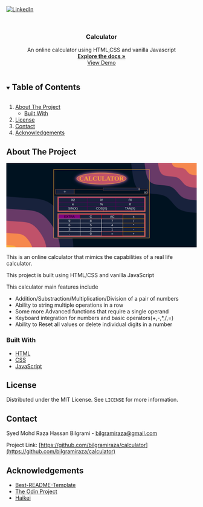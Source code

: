 [![LinkedIn][linkedin-shield]][linkedin-url]
<!-- PROJECT LOGO -->
<br />
<p align="center">

  <h3 align="center">Calculator</h3>

  <p align="center">
    An online calculator using HTML,CSS and vanilla Javascript
    <br />
    <a href="https://github.com/bilgramiraza/calculator"><strong>Explore the docs »</strong></a>
    <br />
    <a href="https://bilgramiraza.github.io/calculator/">View Demo</a>
  </p>
</p>


<!-- TABLE OF CONTENTS -->
<details open="open">
  <summary><h2 style="display: inline-block">Table of Contents</h2></summary>
  <ol>
    <li>
      <a href="#about-the-project">About The Project</a>
      <ul>
        <li><a href="#built-with">Built With</a></li>
      </ul>
    </li>
    <li><a href="#license">License</a></li>
    <li><a href="#contact">Contact</a></li>
    <li><a href="#acknowledgements">Acknowledgements</a></li>
  </ol>
</details>

<!-- ABOUT THE PROJECT -->
## About The Project

![Calculator Webpage Screenshot](https://raw.githubusercontent.com/bilgramiraza/calculator/main/Images/WebPage.png)

This is an online calculator that mimics the capabilities of a real life calculator. 

This project is built using HTML/CSS and vanilla JavaScript

This calculator main features include
* Addition/Substraction/Multiplication/Division of a pair of numbers
* Ability to string multiple operations in a row
* Some more Advanced functions that require a single operand
* Keyboard integration for numbers and basic operators(+,-,*,/,=)
* Ability to Reset all values or delete individual digits in a number

### Built With

* [HTML](https://developer.mozilla.org/en-US/docs/Web/HTML)
* [CSS](https://developer.mozilla.org/en-US/docs/Web/CSS)
* [JavaScript](https://developer.mozilla.org/en-US/docs/Web/JavaScript)

<!-- LICENSE -->
## License

Distributed under the MIT License. See `LICENSE` for more information.

<!-- CONTACT -->
## Contact

Syed Mohd Raza Hassan Bilgrami  - bilgramiraza@gmail.com

Project Link: [https://github.com/bilgramiraza/calculator](https://github.com/bilgramiraza/calculator)

<!-- ACKNOWLEDGEMENTS -->
## Acknowledgements

* [Best-README-Template](https://github.com/othneildrew/Best-README-Template)
* [The Odin Project](https://www.theodinproject.com/)
* [Haikei](https://app.haikei.app/)

<!-- MARKDOWN LINKS & IMAGES -->
[linkedin-shield]: https://img.shields.io/badge/-LinkedIn-black.svg?style=for-the-badge&logo=linkedin&colorB=555
[linkedin-url]: https://www.linkedin.com/in/bilgramiraza